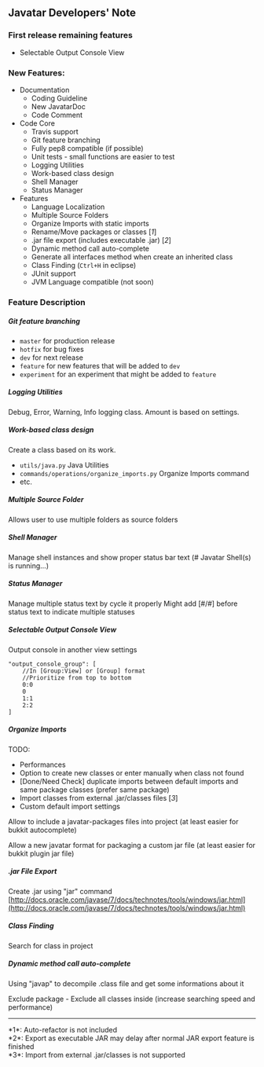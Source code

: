 ## Javatar Developers' Note

### First release remaining features
- Selectable Output Console View

### New Features:
- Documentation
  - Coding Guideline
  - New JavatarDoc
  - Code Comment
- Code Core
  - Travis support
  - Git feature branching
  - Fully pep8 compatible (if possible)
  - Unit tests - small functions are easier to test
  - Logging Utilities
  - Work-based class design
  - Shell Manager
  - Status Manager
- Features
  - Language Localization
  - Multiple Source Folders
  - Organize Imports with static imports
  - Rename/Move packages or classes [*1*]
  - .jar file export (includes executable .jar) [*2*]
  - Dynamic method call auto-complete
  - Generate all interfaces method when create an inherited class
  - Class Finding (`Ctrl+H` in eclipse)
  - JUnit support
  - JVM Language compatible (not soon)

### Feature Description
##### Git feature branching
- `master` for production release
- `hotfix` for bug fixes
- `dev` for next release
- `feature` for new features that will be added to `dev`
- `experiment` for an experiment that might be added to `feature`

##### Logging Utilities
Debug, Error, Warning, Info logging class. Amount is based on settings.

##### Work-based class design
Create a class based on its work.

- `utils/java.py` Java Utilities
- `commands/operations/organize_imports.py` Organize Imports command
- etc.

##### Multiple Source Folder
Allows user to use multiple folders as source folders

##### Shell Manager
Manage shell instances and show proper status bar text (# Javatar Shell(s) is running...)

##### Status Manager
Manage multiple status text by cycle it properly
Might add [#/#] before status text to indicate multiple statuses

##### Selectable Output Console View
Output console in another view settings

```
"output_console_group": [
    //In [Group:View] or [Group] format
    //Prioritize from top to bottom
    0:0
    0
    1:1
    2:2
]
```

##### Organize Imports
TODO:

- Performances
- Option to create new classes or enter manually when class not found
- [Done/Need Check] duplicate imports between default imports and same package classes (prefer same package)
- Import classes from external .jar/classes files [*3*]
- Custom default import settings

Allow to include a javatar-packages files into project (at least easier for bukkit autocomplete)

Allow a new javatar format for packaging a custom jar file (at least easier for bukkit plugin jar file)

##### .jar File Export
Create .jar using "jar" command
[http://docs.oracle.com/javase/7/docs/technotes/tools/windows/jar.html](http://docs.oracle.com/javase/7/docs/technotes/tools/windows/jar.html)

##### Class Finding
Search for class in project

##### Dynamic method call auto-complete
Using "javap" to decompile .class file and get some informations about it

Exclude package - Exclude all classes inside (increase searching speed and performance)

<hr>
*1*: Auto-refactor is not included<br>
*2*: Export as executable JAR may delay after normal JAR export feature is finished<br>
*3*: Import from external .jar/classes is not supported
